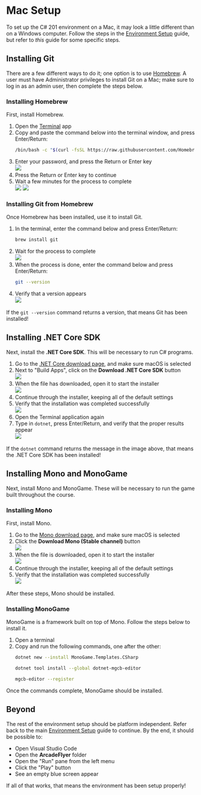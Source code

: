 # Mac Setup
To set up the C# 201 environment on a Mac, it may look a little different than on a Windows computer. Follow the steps in the [Environment Setup](EnvironmentSetup.md) guide, but refer to _this_ guide for some specific steps.

## Installing Git
There are a few different ways to do it; one option is to use [Homebrew](https://brew.sh/). A user must have Administrator privileges to install Git on a Mac; make sure to log in as an admin user, then complete the steps below.

### Installing Homebrew
First, install Homebrew.

1. Open the [Terminal](https://www.howtogeek.com/682770/how-to-open-the-terminal-on-a-mac/) app
1. Copy and paste the command below into the terminal window, and press Enter/Return:  
    ```sh
    /bin/bash -c "$(curl -fsSL https://raw.githubusercontent.com/Homebrew/install/master/install.sh)"
    ```
1. Enter your password, and press the Return or Enter key  
    ![](https://i.imgur.com/NnDDnQ2.png)
1. Press the Return or Enter key to continue
1. Wait a few minutes for the process to complete  
    ![](https://i.imgur.com/4mb0CJQ.png)
    ![](https://i.imgur.com/Oe6MQIz.png)

### Installing Git from Homebrew
Once Homebrew has been installed, use it to install Git.

1. In the terminal, enter the command below and press Enter/Return:  
    ```sh
    brew install git
    ```
1. Wait for the process to complete  
    ![](https://i.imgur.com/QZ3WgnU.png)
1. When the process is done, enter the command below and press Enter/Return:  
    ```sh
    git --version
    ```
1. Verify that a version appears  
    ![](https://i.imgur.com/r93jXpd.png)

If the `git --version` command returns a version, that means Git has been installed!

## Installing .NET Core SDK
Next, install the **.NET Core SDK**. This will be necessary to run C# programs.

1. Go to the [.NET Core download page](https://dotnet.microsoft.com/download), and make sure macOS is selected
1. Next to "Build Apps", click on the **Download .NET Core SDK** button  
    ![](https://i.imgur.com/vsfzfvr.png)
1. When the file has downloaded, open it to start the installer  
    ![](https://i.imgur.com/UygpwlI.png)
1. Continue through the installer, keeping all of the default settings
1. Verify that the installation was completed successfully  
    ![](https://i.imgur.com/xCgyLMP.png)
1. Open the Terminal application again
1. Type in `dotnet`, press Enter/Return, and verify that the proper results appear  
    ![](https://i.imgur.com/4RvXPaq.png)

If the `dotnet` command returns the message in the image above, that means the .NET Core SDK has been installed!

## Installing Mono and MonoGame
Next, install Mono and MonoGame. These will be necessary to run the game built throughout the course.

### Installing Mono
First, install Mono.

1. Go to the [Mono download page](https://www.mono-project.com/download/stable/#download-mac), and make sure macOS is selected
1. Click the **Download Mono (Stable channel)** button  
    ![](https://i.imgur.com/a5YnPWf.png)
1. When the file is downloaded, open it to start the installer  
    ![](https://i.imgur.com/IcX2rzt.png)
1. Continue through the installer, keeping all of the default settings
1. Verify that the installation was completed successfully  
    ![](https://i.imgur.com/H5YOHJD.png)

After these steps, Mono should be installed.

### Installing MonoGame
MonoGame is a framework built on top of Mono. Follow the steps below to install it.

1. Open a terminal
1. Copy and run the following commands, one after the other:  
    ```sh
    dotnet new --install MonoGame.Templates.CSharp
    ```
    ```sh
    dotnet tool install --global dotnet-mgcb-editor
    ```
    ```sh
    mgcb-editor --register
    ```

Once the commands complete, MonoGame should be installed.

## Beyond
The rest of the environment setup should be platform independent. Refer back to the main [Environment Setup](EnvironmentSetup.md) guide to continue. By the end, it should be possible to:

- Open Visual Studio Code
- Open the **ArcadeFlyer** folder
- Open the "Run" pane from the left menu
- Click the "Play" button
- See an empty blue screen appear

If all of that works, that means the environment has been setup properly!